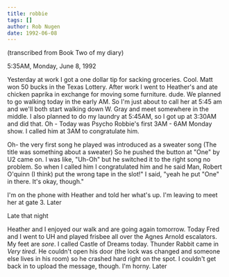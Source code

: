 ```yaml
---
title: robbie
tags: []
author: Rob Nugen
date: 1992-06-08
---
```


<p class=note>(transcribed from Book Two of my diary)

<p class=date>5:35AM, Monday, June 8, 1992

<p>Yesterday at work I got a one dollar tip for sacking groceries.
Cool.  Matt won 50 bucks in the Texas Lottery.  After work I went to
Heather's and ate chicken paprika in exchange for moving some
furniture.  dude.  We planned to go walking today in the early AM.  So
I'm just about to call her at 5:45 am and we'll both start walking
down W. Gray and meet somewhere in the middle.  I also planned to do
my laundry at 5:45AM, so I got up at 3:30AM and did that.  Oh - Today
was Psycho Robbie's first 3AM - 6AM Monday show.  I called him at 3AM
to congratulate him.

<p>Oh- the very first song he played was introduced as a sweater song
(The title was something about a sweater) So he pushed the button at
"One" by U2 came on.  I was like, "Uh-Oh" but he switched it to the
right song no problem.  So when I called him I congratulated him and
he said Man, Robert O'quinn (I think) put the wrong tape in the slot!"
I said, "yeah he put "One" in there.  It's okay, though."

<p>I'm on the phone with Heather and told her what's up.  I'm leaving
to meet her at gate 3.  Later

<p class=date>Late that night

<p>Heather and I enjoyed our walk and are going again tomorrow.  Today
Fred and I went to UH and played frisbee all over the Agnes Arnold
escalators.  My feet are <em>sore</em>.  I called Castle of Dreams
today.  Thunder Rabbit came in <em>Very tired</em>.  He couldn't open
his door (the lock was changed and someone else lives in his room) so
he crashed hard right on the spot.  I couldn't get back in to upload
the message, though.  I'm horny.  Later
